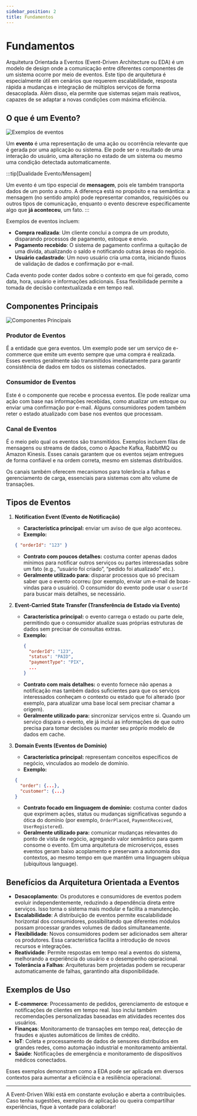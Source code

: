 ```yaml
---
sidebar_position: 2
title: Fundamentos
---
```


# Fundamentos

Arquitetura Orientada a Eventos (Event-Driven Architecture ou EDA) é um modelo de design onde a comunicação entre diferentes componentes de um sistema ocorre por meio de eventos. Este tipo de arquitetura é especialmente útil em cenários que requerem escalabilidade, resposta rápida a mudanças e integração de múltiplos serviços de forma desacoplada. Além disso, ela permite que sistemas sejam mais reativos, capazes de se adaptar a novas condições com máxima eficiência.

## O que é um Evento?

<img src="/img/image_001.png" alt="Exemplos de eventos" />

Um **evento** é uma representação de uma ação ou ocorrência relevante que é gerada por uma aplicação ou sistema. Ele pode ser o resultado de uma interação do usuário, uma alteração no estado de um sistema ou mesmo uma condição detectada automaticamente.

:::tip[Dualidade Evento/Mensagem]

Um evento é um tipo especial de **mensagem**, pois ele também transporta dados de um ponto a outro. A diferença está no propósito e na semântica: a mensagem (no sentido amplo) pode representar comandos, requisições ou outros tipos de comunicação, enquanto o evento descreve especificamente algo que **já aconteceu**, um fato.
:::

Exemplos de eventos incluem:

- **Compra realizada**: Um cliente conclui a compra de um produto, disparando processos de pagamento, estoque e envio.
- **Pagamento recebido**: O sistema de pagamento confirma a quitação de uma dívida, atualizando o saldo e notificando outras áreas do negócio.
- **Usuário cadastrado**: Um novo usuário cria uma conta, iniciando fluxos de validação de dados e confirmação por e-mail.

Cada evento pode conter dados sobre o contexto em que foi gerado, como data, hora, usuário e informações adicionais. Essa flexibilidade permite a tomada de decisão contextualizada e em tempo real.

## Componentes Principais

<img src="/img/image_002.png" alt="Componentes Principais" />

### Produtor de Eventos

É a entidade que gera eventos. Um exemplo pode ser um serviço de e-commerce que emite um evento sempre que uma compra é realizada. Esses eventos geralmente são transmitidos imediatamente para garantir consistência de dados em todos os sistemas conectados.

### Consumidor de Eventos

Este é o componente que recebe e processa eventos. Ele pode realizar uma ação com base nas informações recebidas, como atualizar um estoque ou enviar uma confirmação por e-mail. Alguns consumidores podem também reter o estado atualizado com base nos eventos que processam.

### Canal de Eventos

É o meio pelo qual os eventos são transmitidos. Exemplos incluem filas de mensagens ou streams de dados, como o Apache Kafka, RabbitMQ ou Amazon Kinesis. Esses canais garantem que os eventos sejam entregues de forma confiável e na ordem correta, mesmo em sistemas distribuídos.

Os canais também oferecem mecanismos para tolerância a falhas e gerenciamento de carga, essenciais para sistemas com alto volume de transações.

## Tipos de Eventos

1. **Notification Event (Evento de Notificação)**

   - **Característica principal:** enviar um aviso de que algo aconteceu.
   - **Exemplo:**

   ```json
   { "orderId": "123" }
   ```

   - **Contrato com poucos detalhes:** costuma conter apenas dados mínimos para notificar outros serviços ou partes interessadas sobre um fato (e.g., “usuário foi criado”, “pedido foi atualizado” etc.).
   - **Geralmente utilizado para:** disparar processos que só precisam saber que o evento ocorreu (por exemplo, enviar um e-mail de boas-vindas para o usuário). O consumidor do evento pode usar o `userId` para buscar mais detalhes, se necessário.

2. **Event-Carried State Transfer (Transferência de Estado via Evento)**

   - **Característica principal:** o evento carrega o estado ou parte dele, permitindo que o consumidor atualize suas próprias estruturas de dados sem precisar de consultas extras.
   - **Exemplo:**
     ```json
     {
       "orderId": "123",
       "status": "PAID",
       "paymentType": "PIX",
       ...
     }
     ```
   - **Contrato com mais detalhes:** o evento fornece não apenas a notificação mas também dados suficientes para que os serviços interessados conheçam o contexto ou estado que foi alterado (por exemplo, para atualizar uma base local sem precisar chamar a origem).
   - **Geralmente utilizado para:** sincronizar serviços entre si. Quando um serviço dispara o evento, ele já inclui as informações de que outro precisa para tomar decisões ou manter seu próprio modelo de dados em cache.

3. **Domain Events (Eventos de Domínio)**

   - **Característica principal:** representam conceitos específicos de negócio, vinculados ao modelo de domínio.
   - **Exemplo:**

   ```json
   {
     "order": {...},
     "customer": {...}
   }
   ```

   - **Contrato focado em linguagem de domínio:** costuma conter dados que exprimem ações, status ou mudanças significativas segundo a ótica do domínio (por exemplo, `OrderPlaced`, `PaymentReceived`, `UserRegistered`).
   - **Geralmente utilizado para:** comunicar mudanças relevantes do ponto de vista de negócio, agregando valor semântico para quem consome o evento. Em uma arquitetura de microserviços, esses eventos geram baixo acoplamento e preservam a autonomia dos contextos, ao mesmo tempo em que mantêm uma linguagem ubíqua (ubiquitous language).

## Benefícios da Arquitetura Orientada a Eventos

- **Desacoplamento**: Os produtores e consumidores de eventos podem evoluir independentemente, reduzindo a dependência direta entre serviços. Isso torna o sistema mais modular e facilita a manutenção.
- **Escalabilidade**: A distribuição de eventos permite escalabilidade horizontal dos consumidores, possibilitando que diferentes módulos possam processar grandes volumes de dados simultaneamente.
- **Flexibilidade**: Novos consumidores podem ser adicionados sem alterar os produtores. Essa característica facilita a introdução de novos recursos e integrações.
- **Reatividade**: Permite respostas em tempo real a eventos do sistema, melhorando a experiência do usuário e o desempenho operacional.
- **Tolerância a Falhas**: Arquiteturas bem projetadas podem se recuperar automaticamente de falhas, garantindo alta disponibilidade.

## Exemplos de Uso

- **E-commerce**: Processamento de pedidos, gerenciamento de estoque e notificações de clientes em tempo real. Isso inclui também recomendações personalizadas baseadas em atividades recentes dos usuários.
- **Finanças**: Monitoramento de transações em tempo real, detecção de fraudes e ajustes automáticos de limites de crédito.
- **IoT**: Coleta e processamento de dados de sensores distribuídos em grandes redes, como automação industrial e monitoramento ambiental.
- **Saúde**: Notificações de emergência e monitoramento de dispositivos médicos conectados.

Esses exemplos demonstram como a EDA pode ser aplicada em diversos contextos para aumentar a eficiência e a resiliência operacional.

---

A Event-Driven Wiki está em constante evolução e aberta a contribuições. Caso tenha sugestões, exemplos de aplicação ou queira compartilhar experiências, fique à vontade para colaborar!
